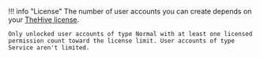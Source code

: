 !!! info "License"
    The number of user accounts you can create depends on your [TheHive license](/thehive/installation/licenses/about-licenses/).  
    
    Only unlocked user accounts of type Normal with at least one licensed permission count toward the license limit. User accounts of type Service aren't limited.